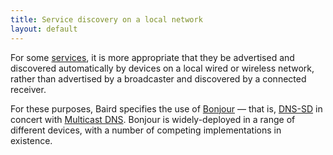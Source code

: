 ```yaml
---
title: Service discovery on a local network
layout: default
---
```


For some [services](/services/), it is more appropriate that they be
advertised and discovered automatically by devices on a local wired or
wireless network, rather than advertised by a broadcaster and discovered
by a connected receiver.

For these purposes, Baird specifies the use of [Bonjour](http://www.apple.com/support/bonjour/) — that is,
[DNS-SD](http://www.dns-sd.org/) in concert with [Multicast DNS](http://www.multicastdns.org/). Bonjour is
widely-deployed in a range of different devices, with a number of competing implementations in existence.

